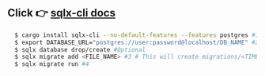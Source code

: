 ## Click 👉 [sqlx-cli docs](https://github.com/launchbadge/sqlx/tree/master/sqlx-cli)

```bash
  $ cargo install sqlx-cli --no-default-features --features postgres #1
  $ export DATABASE_URL="postgres://user:password@localhost/DB_NAME" #2
  $ sqlx database drop/create #Optional
  $ sqlx migrate add <FILE_NAME> #3 # This will create migrations/<TIMESTAMP_FILE_NAME>.sql
  $ sqlx migrate run #4
```
